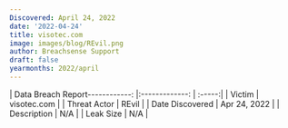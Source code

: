 ```yaml
---
Discovered: April 24, 2022
date: '2022-04-24'
title: visotec.com
image: images/blog/REvil.png
author: Breachsense Support
draft: false
yearmonths: 2022/april
---
```


| Data Breach Report------------:   |:-------------:    | :-----:|
| Victim    | visotec.com      | 
| Threat Actor    | REvil      | 
| Date Discovered    | Apr 24, 2022      | 
| Description    | N/A      | 
| Leak Size    | N/A      | 

